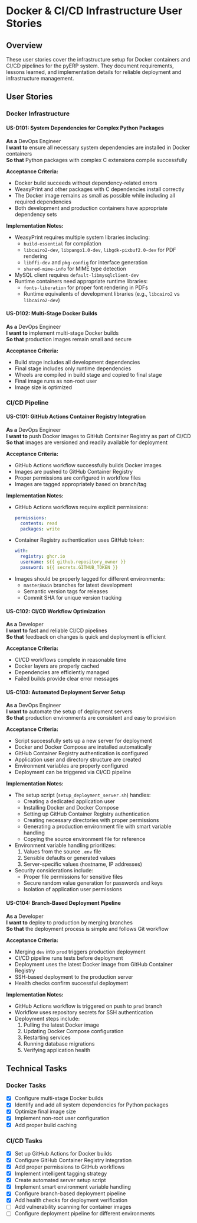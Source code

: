 # Docker & CI/CD Infrastructure User Stories

## Overview
These user stories cover the infrastructure setup for Docker containers and CI/CD pipelines for the pyERP system. They document requirements, lessons learned, and implementation details for reliable deployment and infrastructure management.

## User Stories

### Docker Infrastructure

#### US-D101: System Dependencies for Complex Python Packages
**As a** DevOps Engineer  
**I want to** ensure all necessary system dependencies are installed in Docker containers  
**So that** Python packages with complex C extensions compile successfully

**Acceptance Criteria:**
- Docker build succeeds without dependency-related errors
- WeasyPrint and other packages with C dependencies install correctly
- The Docker image remains as small as possible while including all required dependencies
- Both development and production containers have appropriate dependency sets

**Implementation Notes:**
- WeasyPrint requires multiple system libraries including:
  - `build-essential` for compilation
  - `libcairo2-dev`, `libpango1.0-dev`, `libgdk-pixbuf2.0-dev` for PDF rendering
  - `libffi-dev` and `pkg-config` for interface generation
  - `shared-mime-info` for MIME type detection
- MySQL client requires `default-libmysqlclient-dev`
- Runtime containers need appropriate runtime libraries:
  - `fonts-liberation` for proper font rendering in PDFs
  - Runtime equivalents of development libraries (e.g., `libcairo2` vs `libcairo2-dev`)

#### US-D102: Multi-Stage Docker Builds
**As a** DevOps Engineer  
**I want to** implement multi-stage Docker builds  
**So that** production images remain small and secure

**Acceptance Criteria:**
- Build stage includes all development dependencies
- Final stage includes only runtime dependencies
- Wheels are compiled in build stage and copied to final stage
- Final image runs as non-root user
- Image size is optimized

### CI/CD Pipeline

#### US-C101: GitHub Actions Container Registry Integration
**As a** DevOps Engineer  
**I want to** push Docker images to GitHub Container Registry as part of CI/CD  
**So that** images are versioned and readily available for deployment

**Acceptance Criteria:**
- GitHub Actions workflow successfully builds Docker images
- Images are pushed to GitHub Container Registry
- Proper permissions are configured in workflow files
- Images are tagged appropriately based on branch/tag

**Implementation Notes:**
- GitHub Actions workflows require explicit permissions:
  ```yaml
  permissions:
    contents: read
    packages: write
  ```
- Container Registry authentication uses GitHub token:
  ```yaml
  with:
    registry: ghcr.io
    username: ${{ github.repository_owner }}
    password: ${{ secrets.GITHUB_TOKEN }}
  ```
- Images should be properly tagged for different environments:
  - `master`/`main` branches for latest development
  - Semantic version tags for releases
  - Commit SHA for unique version tracking

#### US-C102: CI/CD Workflow Optimization
**As a** Developer  
**I want to** fast and reliable CI/CD pipelines  
**So that** feedback on changes is quick and deployment is efficient

**Acceptance Criteria:**
- CI/CD workflows complete in reasonable time
- Docker layers are properly cached
- Dependencies are efficiently managed
- Failed builds provide clear error messages

#### US-C103: Automated Deployment Server Setup
**As a** DevOps Engineer  
**I want to** automate the setup of deployment servers  
**So that** production environments are consistent and easy to provision

**Acceptance Criteria:**
- Script successfully sets up a new server for deployment
- Docker and Docker Compose are installed automatically
- GitHub Container Registry authentication is configured
- Application user and directory structure are created
- Environment variables are properly configured
- Deployment can be triggered via CI/CD pipeline

**Implementation Notes:**
- The setup script (`setup_deployment_server.sh`) handles:
  - Creating a dedicated application user
  - Installing Docker and Docker Compose
  - Setting up GitHub Container Registry authentication
  - Creating necessary directories with proper permissions
  - Generating a production environment file with smart variable handling
  - Copying the source environment file for reference
- Environment variable handling prioritizes:
  1. Values from the source `.env` file
  2. Sensible defaults or generated values
  3. Server-specific values (hostname, IP addresses)
- Security considerations include:
  - Proper file permissions for sensitive files
  - Secure random value generation for passwords and keys
  - Isolation of application user permissions

#### US-C104: Branch-Based Deployment Pipeline
**As a** Developer  
**I want to** deploy to production by merging branches  
**So that** the deployment process is simple and follows Git workflow

**Acceptance Criteria:**
- Merging `dev` into `prod` triggers production deployment
- CI/CD pipeline runs tests before deployment
- Deployment uses the latest Docker image from GitHub Container Registry
- SSH-based deployment to the production server
- Health checks confirm successful deployment

**Implementation Notes:**
- GitHub Actions workflow is triggered on push to `prod` branch
- Workflow uses repository secrets for SSH authentication
- Deployment steps include:
  1. Pulling the latest Docker image
  2. Updating Docker Compose configuration
  3. Restarting services
  4. Running database migrations
  5. Verifying application health

## Technical Tasks

### Docker Tasks
- [x] Configure multi-stage Docker builds
- [x] Identify and add all system dependencies for Python packages
- [x] Optimize final image size
- [x] Implement non-root user configuration
- [x] Add proper build caching

### CI/CD Tasks
- [x] Set up GitHub Actions for Docker builds
- [x] Configure GitHub Container Registry integration
- [x] Add proper permissions to GitHub workflows 
- [x] Implement intelligent tagging strategy
- [x] Create automated server setup script
- [x] Implement smart environment variable handling
- [x] Configure branch-based deployment pipeline
- [x] Add health checks for deployment verification
- [ ] Add vulnerability scanning for container images
- [ ] Configure deployment pipeline for different environments 